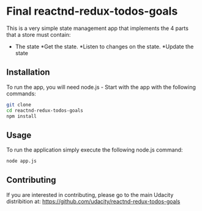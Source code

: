 # Final reactnd-redux-todos-goals

This is a very simple state management app that implements the 4 parts that a store must contain:
* The state
*Get the state.
*Listen to changes on the state.
*Update the state


## Installation

To run the app, you will need node.js - Start with the app with the following commands:

```bash
git clone
cd reactnd-redux-todos-goals
npm install
```

## Usage
To run the application simply execute the following node.js command:
```bash
node app.js
```

## Contributing
If you are interested in contributing, please go to the main Udacity distribition at:
https://github.com/udacity/reactnd-redux-todos-goals
